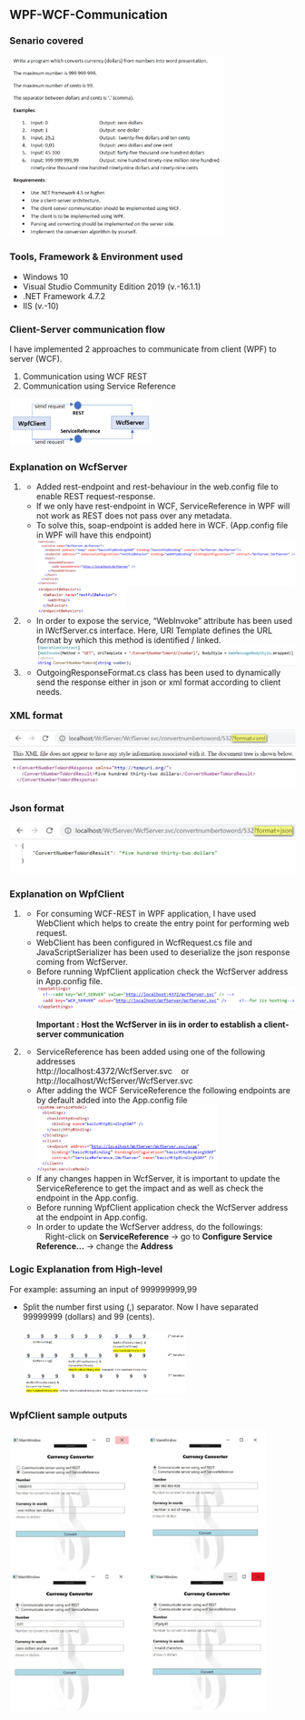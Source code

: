 <h2>WPF-WCF-Communication</h2>

<h3>Senario covered</h3>
<img src="images/task.jpg" width="75%" height="65%">

<h3>Tools, Framework & Environment used</h3>
	<ul>
		<li>Windows 10</li>
		<li>Visual Studio Community Edition 2019 (v.-16.1.1)</li>
		<li>.NET Framework 4.7.2</li>
		<li>IIS (v.-10)</li>
	</ul>

<h3>Client-Server communication flow</h3>
<p>I have implemented 2 approaches to communicate from client (WPF) to server (WCF).</p>
<ol>
	<li>Communication using WCF REST</li>
	<li>Communication using Service Reference</li>
</ol>

<img src="images/communication_flow.jpg" width="50%" height="30%">


<h3>Explanation on WcfServer</h3>
<ol>
	<li>
  	<ul>
		  <li>Added rest-endpoint and rest-behaviour in the web.config file to enable REST request-response.</li>
		  <li>If we only have rest-endpoint in WCF, ServiceReference in WPF will not work as REST does not pass over any metadata.</li>
		  <li>To solve this, soap-endpoint is added here in WCF. (App.config file in WPF will have this endpoint)</li>
		  <img src="images/rest_soap_endpoint.jpg">
      <img src="images/rest_endpoint_behaviour.jpg" width="35%" height="45%">
	  </ul>
  </li>
	<li>
    <ul>
		  <li>In order to expose the service, “WebInvoke” attribute has been used in IWcfServer.cs interface. Here, URI Template defines the URL format by which this method is identified / linked.</li>
      <img src="images/WebInvoke.jpg">
    </ul>
  </li>
  	<li>
    <ul>
		  <li>OutgoingResponseFormat.cs class has been used to dynamically send the response either in json or xml format according to client needs.</li>
    </ul>
  </li>
</ol>

<h3>XML format</h3>
<img src="images/xml_format.jpg"> 
<h3>Json format</h3>
<img src="images/json_format.jpg">

<h3>Explanation on WpfClient</h3>
<ol>
	<li>
  	<ul>
		  <li>For consuming WCF-REST in WPF application, I have used WebClient which helps to create the entry point for performing web request.</li>
		  <li>WebClient has been configured in WcfRequest.cs file and JavaScriptSerializer has been used to deserialize the json response coming from WcfServer.</li>
		  <li>Before running WpfClient application check the WcfServer address in App.config file.</li>
		  <img src="images/key_wcf_server.jpg">
<p><b>Important : Host the WcfServer in iis in order to establish a client-server communication</b></p>
	  </ul>
  </li>
<li>
    <ul>
		  <li>ServiceReference has been added using one of the following addresses</li>
	    	    <a>	http://localhost:4372/WcfServer.svc </a>   &nbsp;&nbsp;  or  </br> 
		    <a>	http://localhost/WcfServer/WcfServer.svc </a>
    </ul>
    <ul>
		  <li>After adding the WCF ServiceReference the following endpoints are by default added into the App.config file</li>
	    <img src="images/wpf_endpoint.jpg" width="70%" height="60%">
    </ul>
     <ul>
	<li>If any changes happen in WcfServer, it is important to update the ServiceReference to get the impact and as well as check the endpoint in the App.config.</li>
    </ul>
         <ul>
	<li>Before running WpfClient application check the WcfServer address at the endpoint in App.config.</li>
    </ul>
	     <ul>
	<li>In order to update the WcfServer address, do the followings: </br>
	    &nbsp;&nbsp;&nbsp; Right-click on <b>ServiceReference</b> -> go to <b>Configure Service Reference…</b> -> change the <b>Address</b>
	</li>
    </ul>
  </li>
</ol>

<h3>Logic Explanation from High-level</h3>
<p>For example: assuming an input of 999999999,99</p>
    <ul>
	<li>Split the number first using (,) separator. Now I have separated 99999999 (dollars) and 99 (cents).</li> </br>
	<img src="images/logic_explanation.jpg" width="60%" height="50%">
    </ul>

<h3>WpfClient sample outputs</h3>
<img src="images/sample_output.jpg" width="90%" height="90%">


